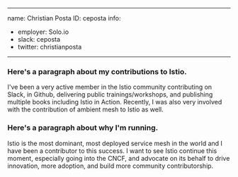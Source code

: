 -------------------------------------------------------------
name: Christian Posta
ID: ceposta
info:
  - employer: Solo.io
  - slack: ceposta
  - twitter: christianposta
-------------------------------------------------------------

### Here's a paragraph about my contributions to Istio.

I've been a very active member in the Istio community contributing on Slack, in Github, delivering public trainings/workshops, and publishing multiple books including Istio in Action. Recently, I was also very involved with the contribution of ambient mesh to Istio as well.

### Here's a paragraph about why I'm running.

Istio is the most dominant, most deployed service mesh in the world and I have been a contributor to this success. I want to see Istio continue this moment, especially going into the CNCF, and advocate on its behalf to drive innovation, more adoption, and build more community contributorship.

